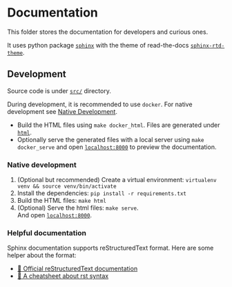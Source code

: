 # Documentation

This folder stores the documentation for developers and curious ones.

It uses python package [`sphinx`](https://www.sphinx-doc.org) with the theme of read-the-docs [`sphinx-rtd-theme`](https://sphinx-rtd-theme.readthedocs.io/).

## Development

Source code is under [`src/`](src/) directory.

During development, it is recommended to use `docker`. For native development see [Native Development](#native-development).

* Build the HTML files using `make docker_html`. Files are generated under [`html`](html/).
* Optionally serve the generated files with a local server using `make docker_serve` and open [`localhost:8000`](http://localhost:8000/) to preview the documentation.

### Native development

1. (Optional but recommended) Create a virtual environment: `virtualenv venv && source venv/bin/activate`
2. Install the dependencies: `pip install -r requirements.txt`
3. Build the HTML files: `make html`
4. (Optional) Serve the html files: `make serve`. \
    And open [`localhost:8000`](http://localhost:8000/).

### Helpful documentation

Sphinx documentation supports reStructuredText format. Here are some helper about the format:
- [📖 Official reStructuredText documentation](https://www.sphinx-doc.org/en/master/usage/restructuredtext/index.html)
- [📃 A cheatsheet about rst syntax](https://docs.generic-mapping-tools.org/6.2/rst-cheatsheet.html)
